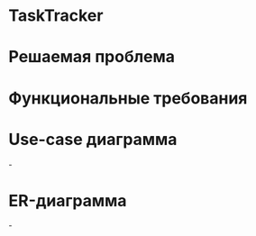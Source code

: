# TaskTracker


# Решаемая проблема



# Функциональные требования


# Use-case диаграмма

-[](https://sun9-8.userapi.com/impg/XEJ5zCI0mPthZiDu39wyNkLnAYmZo86E72o3ww/zJKjNJuOz9c.jpg?size=646x666&quality=96&sign=003ea2d1b5883256dc3676b47ee3e628&type=album)

# ER-диаграмма

-[](https://sun9-5.userapi.com/impg/oHgr5ub1PMUwPLWHW_bWvcGjzZxiVcrEdm-IBA/llwqKBY0LQ8.jpg?size=874x510&quality=96&sign=c466f8112f89b44f0a4739c9efdc8f61&type=album)
